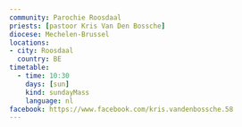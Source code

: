 ```yaml
---
community: Parochie Roosdaal
priests: [pastoor Kris Van Den Bossche]
diocese: Mechelen-Brussel
locations:
- city: Roosdaal
  country: BE
timetable:
  - time: 10:30
    days: [sun]
    kind: sundayMass
    language: nl
facebook: https://www.facebook.com/kris.vandenbossche.58
---
```

